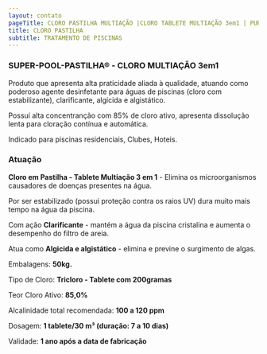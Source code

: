 ```yaml
---
layout: contato
pageTitle: CLORO PASTILHA MULTIAÇÃO |CLORO TABLETE MULTIAÇÃO 3em1 | PUREWATER EFLUENTES
title: CLORO PASTILHA 
subtitle: TRATAMENTO DE PISCINAS
---
```

### **SUPER-POOL-PASTILHA®** - CLORO MULTIAÇÃO 3em1

Produto que apresenta alta praticidade aliada à qualidade, atuando como poderoso agente desinfetante para águas de piscinas (cloro com estabilizante), clarificante, algicida e algistático. 

Possuí alta concentranção com 85% de cloro ativo, apresenta dissolução lenta para cloração contínua e automática.

Indicado para piscinas residenciais, Clubes, Hoteis.

### **Atuação**

**Cloro em Pastilha - Tablete Multiação 3 em 1** - Elimina os microorganismos causadores de doenças presentes na água.

Por ser estabilizado (possui proteção contra os raios UV) dura muito mais tempo na água da piscina.

Com ação **Clarificante** - mantém a água da piscina cristalina e aumenta o desempenho do filtro de areia.

Atua como **Algicida e algistático** - elimina e previne o surgimento de algas.

>
Embalagens: **50kg.**

Tipo de Cloro: **Tricloro - Tablete com 200gramas**

Teor Cloro  Ativo: **85,0%**

Alcalinidade total recomendada: **100 a 120 ppm**           

Dosagem: **1 tablete/30 m³ (duração: 7 a 10 dias)**

Validade: **1 ano após a data de fabricação**


